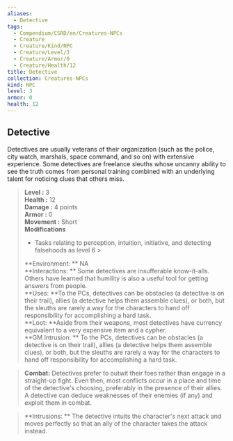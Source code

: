 ```yaml
---
aliases:
  - Detective
tags:
  - Compendium/CSRD/en/Creatures-NPCs
  - Creature
  - Creature/Kind/NPC
  - Creature/Level/3
  - Creature/Armor/0
  - Creature/Health/12
title: Detective
collection: Creatures-NPCs
kind: NPC
level: 3
armor: 0
health: 12
---
```

## Detective  
Detectives are usually veterans of their organization (such as the police, city watch, marshals, space command, and so on) with extensive experience. Some detectives are freelance sleuths whose uncanny ability to see the truth comes from personal training combined with an underlying talent for noticing clues that others miss.  

  
> **Level :** 3  
> **Health :** 12  
> **Damage :** 4 points  
> **Armor :** 0  
> **Movement :** Short  
> **Modifications**  
>- Tasks relating to perception, intuition, initiative, and detecting falsehoods as level 6 >
>  
> **Environment: ** NA  
> **Interactions: ** Some detectives are insufferable know-it-alls. Others have learned that humility is also a useful tool for getting answers from people.  
> **Uses: **To the PCs, detectives can be obstacles (a detective is on their trail), allies (a detective helps them assemble clues), or both, but the sleuths are rarely a way for the characters to hand off responsibility for accomplishing a hard task.  
> **Loot: **Aside from their weapons, most detectives have currency equivalent to a very expensive item and a cypher.  
> **GM Intrusion: ** To the PCs, detectives can be obstacles (a detective is on their trail), allies (a detective helps them assemble clues), or both, but the sleuths are rarely a way for the characters to hand off responsibility for accomplishing a hard task.  

> **Combat:** 
> Detectives prefer to outwit their foes rather than engage in a straight-up fight. Even then, most conflicts occur in a place and time of the detective's choosing, preferably in the presence of their allies. A detective can deduce weaknesses of their enemies (if any) and exploit them in combat.  
  

> **Intrusions: ** 
> The detective intuits the character's next attack and moves perfectly so that an ally of the character takes the attack instead.  
